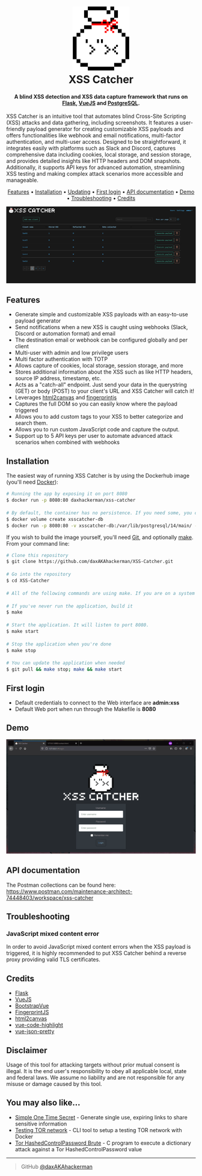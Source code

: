 <h1 align="center">
  <br>
  <img src="https://raw.githubusercontent.com/daxAKAhackerman/XSS-Catcher/master/resources/icon.png" alt="XSS Catcher" width="150">
  <br>
  XSS Catcher
  <br>
</h1>
<h4 align="center">A blind XSS detection and XSS data capture framework that runs on <a href="https://flask.palletsprojects.com/" target="_blank">Flask</a>, <a href="https://vuejs.org/" target="_blank">VueJS</a> and <a href="https://www.postgresql.org/" target="_blank">PostgreSQL</a>.</h4>
XSS Catcher is an intuitive tool that automates blind Cross-Site Scripting (XSS) attacks and data gathering, including screenshots. It features a user-friendly payload generator for creating customizable XSS payloads and offers functionalities like webhook and email notifications, multi-factor authentication, and multi-user access. Designed to be straightforward, it integrates easily with platforms such as Slack and Discord, captures comprehensive data including cookies, local storage, and session storage, and provides detailed insights like HTTP headers and DOM snapshots. Additionally, it supports API keys for advanced automation, streamlining XSS testing and making complex attack scenarios more accessible and manageable.

<p align="center">
  <a href="#features">Features</a> •
  <a href="#installation">Installation</a> •
  <a href="#updating">Updating</a> •
  <a href="#first-login">First login</a> •
  <a href="#api-documentation">API documentation</a> •
  <a href="#demo">Demo</a> •
  <a href="#troubleshooting">Troubleshooting</a> •
  <a href="#credits">Credits</a>
</p>

![screenshot](https://raw.githubusercontent.com/daxAKAhackerman/XSS-Catcher/master/resources/dashboard.png)

## Features

- Generate simple and customizable XSS payloads with an easy-to-use payload generator
- Send notifications when a new XSS is caught using webhooks (Slack, Discord or automation format) and email
- The destination email or webhook can be configured globally and per client
- Multi-user with admin and low privilege users
- Multi factor authentication with TOTP
- Allows capture of cookies, local storage, session storage, and more
- Stores additional information about the XSS such as like HTTP headers, source IP address, timestamp, etc.
- Acts as a "catch-all" endpoint. Just send your data in the querystring (GET) or body (POST) to your client's URL and XSS Catcher will catch it!
- Leverages [html2canvas](https://github.com/niklasvh/html2canvas) and [fingerprintjs](https://github.com/fingerprintjs/fingerprintjs)
- Captures the full DOM so you can easily know where the payload triggered
- Allows you to add custom tags to your XSS to better categorize and search them.
- Allows you to run custom JavaScript code and capture the output.
- Support up to 5 API keys per user to automate advanced attack scenarios when combined with webhooks

## Installation

The easiest way of running XSS Catcher is by using the Dockerhub image (you'll need [Docker](https://docs.docker.com/engine/)):

```bash
# Running the app by exposing it on port 8080
$ docker run -p 8080:80 daxhackerman/xss-catcher

# By default, the container has no persistence. If you need some, you can setup a volume
$ docker volume create xsscatcher-db
$ docker run -p 8080:80 -v xsscatcher-db:/var/lib/postgresql/14/main/ -d --name xsscatcher daxhackerman/xss-catcher
```

If you wish to build the image yourself, you'll need [Git](https://git-scm.com), and optionally [make](https://www.gnu.org/software/make/). From your command line:

```bash
# Clone this repository
$ git clone https://github.com/daxAKAhackerman/XSS-Catcher.git

# Go into the repository
$ cd XSS-Catcher

# All of the following commands are using make. If you are on a system where make is not available, simply have a look into the Makefile and manually run the required commands (under build, start or stop)

# If you've never run the application, build it
$ make

# Start the application. It will listen to port 8080.
$ make start

# Stop the application when you're done
$ make stop

# You can update the application when needed
$ git pull && make stop; make && make start
```

## First login

- Default credentials to connect to the Web interface are **admin:xss**
- Default Web port when run through the Makefile is **8080**

## Demo

![screenshot](https://raw.githubusercontent.com/daxAKAhackerman/XSS-Catcher/master/resources/animation.gif)

## API documentation

The Postman collections can be found here: https://www.postman.com/maintenance-architect-74448403/workspace/xss-catcher

## Troubleshooting

### JavaScript mixed content error

In order to avoid JavaScript mixed content errors when the XSS payload is triggered, it is highly recommended to put XSS Catcher behind a reverse proxy providing valid TLS certificates.

## Credits

- [Flask](https://flask.palletsprojects.com/)
- [VueJS](https://vuejs.org/)
- [BootstrapVue](https://bootstrap-vue.org/)
- [FingerprintJS](https://github.com/fingerprintjs/fingerprintjs)
- [html2canvas](https://github.com/niklasvh/html2canvas)
- [vue-code-highlight](https://github.com/elisiondesign/vue-code-highlight)
- [vue-json-pretty](https://github.com/leezng/vue-json-pretty)

## Disclaimer

Usage of this tool for attacking targets without prior mutual consent is illegal. It is the end user's responsibility to obey all applicable local, state and federal laws. We assume no liability and are not responsible for any misuse or damage caused by this tool.

## You may also like...

- [Simple One Time Secret](https://github.com/daxAKAhackerman/simple-one-time-secret) - Generate single use, expiring links to share sensitive information
- [Testing TOR network](https://github.com/daxAKAhackerman/testing-tor-network) - CLI tool to setup a testing TOR network with Docker
- [Tor HashedControlPassword Brute](https://github.com/daxAKAhackerman/tor-hashed-control-password-brute) - C program to execute a dictionary attack against a Tor HashedControlPassword value

---

> GitHub [@daxAKAhackerman](https://github.com/daxAKAhackerman/)
